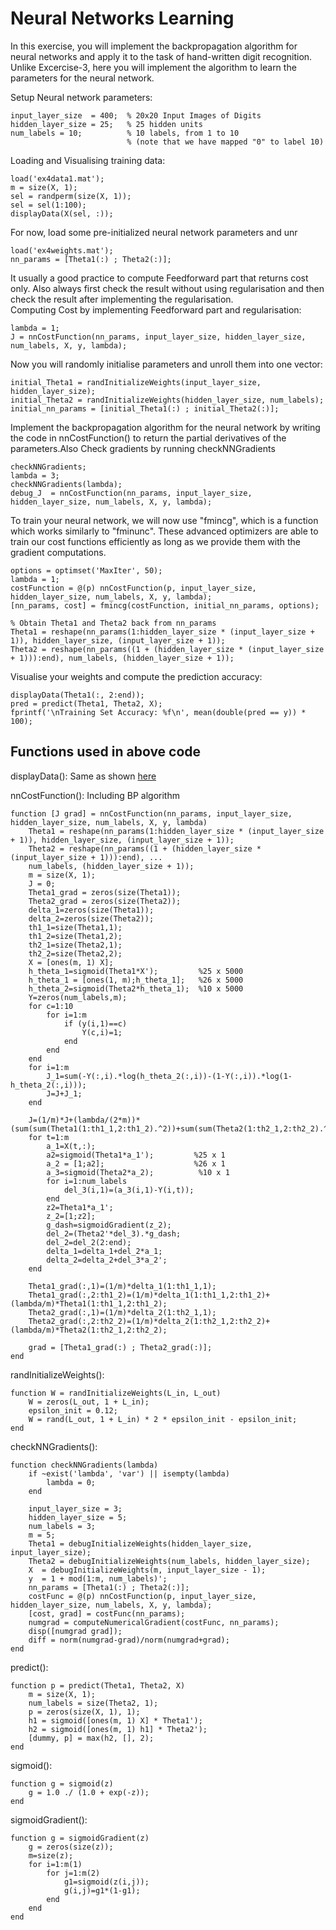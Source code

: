 # Neural Networks Learning

In this exercise, you will implement the backpropagation algorithm for neural networks and apply it to the task of hand-written digit recognition. Unlike Excercise-3, here you will implement the algorithm to learn the parameters for the neural network.

Setup Neural network parameters:

    input_layer_size  = 400;  % 20x20 Input Images of Digits
    hidden_layer_size = 25;   % 25 hidden units
    num_labels = 10;          % 10 labels, from 1 to 10   
                              % (note that we have mapped "0" to label 10)

Loading and Visualising training data:

    load('ex4data1.mat');
    m = size(X, 1);
    sel = randperm(size(X, 1));
    sel = sel(1:100);
    displayData(X(sel, :));

For now, load some pre-initialized neural network parameters and unr
    
    load('ex4weights.mat');
    nn_params = [Theta1(:) ; Theta2(:)];

It usually a good practice to compute Feedforward part that returns cost only. Also always first check the result without using regularisation and then check the result after implementing the regularisation.  
Computing Cost by implementing Feedforward part and regularisation:

    lambda = 1;
    J = nnCostFunction(nn_params, input_layer_size, hidden_layer_size, num_labels, X, y, lambda);
    
Now you will randomly initialise parameters and unroll them into one vector:

    initial_Theta1 = randInitializeWeights(input_layer_size, hidden_layer_size);
    initial_Theta2 = randInitializeWeights(hidden_layer_size, num_labels);
    initial_nn_params = [initial_Theta1(:) ; initial_Theta2(:)];

Implement the backpropagation algorithm for the neural network by writing the code in nnCostFunction() to return the partial derivatives of the parameters.Also Check gradients by running checkNNGradients

    checkNNGradients;
    lambda = 3;
    checkNNGradients(lambda);
    debug_J  = nnCostFunction(nn_params, input_layer_size, hidden_layer_size, num_labels, X, y, lambda);
    
To train your neural network, we will now use "fmincg", which is a function which works similarly to "fminunc". These advanced optimizers are able to train our cost functions efficiently as long as we provide them with the gradient computations.

    options = optimset('MaxIter', 50);
    lambda = 1;
    costFunction = @(p) nnCostFunction(p, input_layer_size, hidden_layer_size, num_labels, X, y, lambda);
    [nn_params, cost] = fmincg(costFunction, initial_nn_params, options);
    
    % Obtain Theta1 and Theta2 back from nn_params
    Theta1 = reshape(nn_params(1:hidden_layer_size * (input_layer_size + 1)), hidden_layer_size, (input_layer_size + 1));
    Theta2 = reshape(nn_params((1 + (hidden_layer_size * (input_layer_size + 1))):end), num_labels, (hidden_layer_size + 1));

Visualise your weights and compute the prediction accuracy:

    displayData(Theta1(:, 2:end));
    pred = predict(Theta1, Theta2, X);
    fprintf('\nTraining Set Accuracy: %f\n', mean(double(pred == y)) * 100);

## Functions used in above code

displayData(): Same as shown [here](https://github.com/sanket1012/Coursera-Machine-Learning/blob/master/Excercise%203-%20Multi-class%20Classification%20and%20Neural%20Networks/Logistic%20Regression/README.md)

nnCostFunction(): Including BP algorithm

    function [J grad] = nnCostFunction(nn_params, input_layer_size, hidden_layer_size, num_labels, X, y, lambda)
        Theta1 = reshape(nn_params(1:hidden_layer_size * (input_layer_size + 1)), hidden_layer_size, (input_layer_size + 1));
        Theta2 = reshape(nn_params((1 + (hidden_layer_size * (input_layer_size + 1))):end), ...
        num_labels, (hidden_layer_size + 1));
        m = size(X, 1);
        J = 0;
        Theta1_grad = zeros(size(Theta1));
        Theta2_grad = zeros(size(Theta2));
        delta_1=zeros(size(Theta1));
        delta_2=zeros(size(Theta2));
        th1_1=size(Theta1,1);
        th1_2=size(Theta1,2);
        th2_1=size(Theta2,1);
        th2_2=size(Theta2,2);
        X = [ones(m, 1) X];
        h_theta_1=sigmoid(Theta1*X');         %25 x 5000
        h_theta_1 = [ones(1, m);h_theta_1];   %26 x 5000
        h_theta_2=sigmoid(Theta2*h_theta_1);  %10 x 5000
        Y=zeros(num_labels,m);
        for c=1:10
            for i=1:m
                if (y(i,1)==c)
                    Y(c,i)=1;
                end
            end
        end
        for i=1:m
            J_1=sum(-Y(:,i).*log(h_theta_2(:,i))-(1-Y(:,i)).*log(1-h_theta_2(:,i)));
            J=J+J_1;
        end

        J=(1/m)*J+(lambda/(2*m))*(sum(sum(Theta1(1:th1_1,2:th1_2).^2))+sum(sum(Theta2(1:th2_1,2:th2_2).^2)));
        for t=1:m
            a_1=X(t,:);
            a2=sigmoid(Theta1*a_1');         %25 x 1
            a_2 = [1;a2];                    %26 x 1
            a_3=sigmoid(Theta2*a_2);          %10 x 1
            for i=1:num_labels
                del_3(i,1)=(a_3(i,1)-Y(i,t));
            end
            z2=Theta1*a_1';
            z_2=[1;z2];
            g_dash=sigmoidGradient(z_2);
            del_2=(Theta2'*del_3).*g_dash;
            del_2=del_2(2:end);
            delta_1=delta_1+del_2*a_1;
            delta_2=delta_2+del_3*a_2';
        end
      
        Theta1_grad(:,1)=(1/m)*delta_1(1:th1_1,1);
        Theta1_grad(:,2:th1_2)=(1/m)*delta_1(1:th1_1,2:th1_2)+(lambda/m)*Theta1(1:th1_1,2:th1_2);
        Theta2_grad(:,1)=(1/m)*delta_2(1:th2_1,1);
        Theta2_grad(:,2:th2_2)=(1/m)*delta_2(1:th2_1,2:th2_2)+(lambda/m)*Theta2(1:th2_1,2:th2_2);

        grad = [Theta1_grad(:) ; Theta2_grad(:)];
    end

randInitializeWeights():

    function W = randInitializeWeights(L_in, L_out)
        W = zeros(L_out, 1 + L_in);
        epsilon_init = 0.12;
        W = rand(L_out, 1 + L_in) * 2 * epsilon_init - epsilon_init;
    end

checkNNGradients():

    function checkNNGradients(lambda)
        if ~exist('lambda', 'var') || isempty(lambda)
            lambda = 0;
        end

        input_layer_size = 3;
        hidden_layer_size = 5;
        num_labels = 3;
        m = 5;
        Theta1 = debugInitializeWeights(hidden_layer_size, input_layer_size);
        Theta2 = debugInitializeWeights(num_labels, hidden_layer_size);
        X  = debugInitializeWeights(m, input_layer_size - 1);
        y  = 1 + mod(1:m, num_labels)';
        nn_params = [Theta1(:) ; Theta2(:)];
        costFunc = @(p) nnCostFunction(p, input_layer_size, hidden_layer_size, num_labels, X, y, lambda);
        [cost, grad] = costFunc(nn_params);
        numgrad = computeNumericalGradient(costFunc, nn_params);
        disp([numgrad grad]);
        diff = norm(numgrad-grad)/norm(numgrad+grad);
    end
    
predict():

    function p = predict(Theta1, Theta2, X)
        m = size(X, 1);
        num_labels = size(Theta2, 1);
        p = zeros(size(X, 1), 1);
        h1 = sigmoid([ones(m, 1) X] * Theta1');
        h2 = sigmoid([ones(m, 1) h1] * Theta2');
        [dummy, p] = max(h2, [], 2);
    end

sigmoid():
    
    function g = sigmoid(z)
        g = 1.0 ./ (1.0 + exp(-z));
    end

sigmoidGradient():

    function g = sigmoidGradient(z)
        g = zeros(size(z));
        m=size(z);
        for i=1:m(1)
            for j=1:m(2)
                g1=sigmoid(z(i,j));
                g(i,j)=g1*(1-g1);
            end
        end
    end
